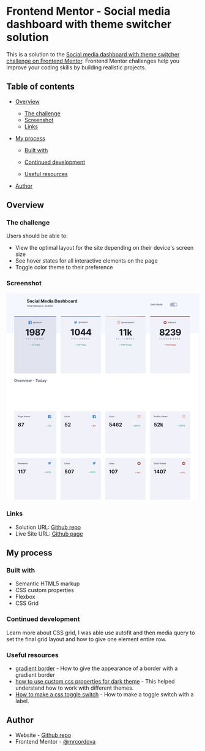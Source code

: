 # Frontend Mentor - Social media dashboard with theme switcher solution

This is a solution to the [Social media dashboard with theme switcher challenge on Frontend Mentor](https://www.frontendmentor.io/challenges/social-media-dashboard-with-theme-switcher-6oY8ozp_H). Frontend Mentor challenges help you improve your coding skills by building realistic projects.

## Table of contents

- [Overview](#overview)
  - [The challenge](#the-challenge)
  - [Screenshot](#screenshot)
  - [Links](#links)
- [My process](#my-process)

  - [Built with](#built-with)

  - [Continued development](#continued-development)
  - [Useful resources](#useful-resources)

- [Author](#author)

## Overview

### The challenge

Users should be able to:

- View the optimal layout for the site depending on their device's screen size
- See hover states for all interactive elements on the page
- Toggle color theme to their preference

### Screenshot

![](./images/screenshot.png)

### Links

- Solution URL: [Github repo](https://github.com/mrcordova/social-media-dashboard-with-theme-switcher)
- Live Site URL: [Github page](https://mrcordova.github.io/social-media-dashboard-with-theme-switcher/)

## My process

### Built with

- Semantic HTML5 markup
- CSS custom properties
- Flexbox
- CSS Grid

### Continued development

Learn more about CSS grid, I was able use autofit and then media query to set the final grid layout and how to give one element entire row.

### Useful resources

- [gradient border](https://codepen.io/AlexOverbeck/pen/axGQyv?editors=1100) - How to give the appearance of a border with a gradient border
- [how to use custom css properties for dark theme](https://css-tricks.com/a-complete-guide-to-dark-mode-on-the-web/#aa-using-custom-properties) - This helped understand how to work with different themes.
- [How to make a css toggle switch](https://www.w3schools.com/howto/howto_css_switch.asp) - How to make a toggle switch with a label.

## Author

- Website - [Github repo](https://github.com/mrcordova)
- Frontend Mentor - [@mrcordova](https://www.frontendmentor.io/profile/mrcordova)
